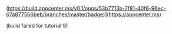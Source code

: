 (https://build.appcenter.ms/v0.1/apps/53b7713b-7f81-40f6-96ec-67a877566beb/branches/master/badge)](https://appcenter.ms)

(build failed for tutorial 9)

